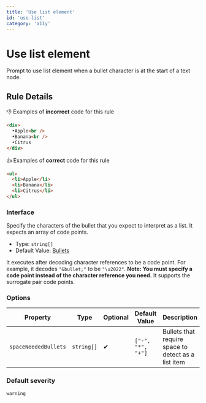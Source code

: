 ```yaml
---
title: 'Use list element'
id: 'use-list'
category: 'a11y'
---
```


# Use list element

Prompt to use list element when a bullet character is at the start of a text node.

## Rule Details

👎 Examples of **incorrect** code for this rule

```html
<div>
  •Apple<br />
  •Banana<br />
  •Citrus
</div>
```

👍 Examples of **correct** code for this rule

```html
<ul>
  <li>Apple</li>
  <li>Banana</li>
  <li>Citrus</li>
</ul>
```

### Interface

Specify the characters of the bullet that you expect to interpret as a list. It expects an array of code points.

- Type: `string[]`
- Default Value: [Bullets](https://github.com/markuplint/markuplint/blob/main/packages/%40markuplint/rules/src/use-list/index.ts#L11-L52)

It executes after decoding character references to be a code point. For example, it decodes `"&bullet;"` to be `"\u2022"`. **Note: You must specify a code point instead of the character reference you need.** It supports the surrogate pair code points.

### Options

| Property             | Type       | Optional | Default Value     | Description                                         |
| -------------------- | ---------- | -------- | ----------------- | --------------------------------------------------- |
| `spaceNeededBullets` | `string[]` | ✔        | `["-", "*", "+"]` | Bullets that require space to detect as a list item |

### Default severity

`warning`
